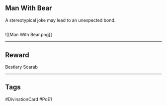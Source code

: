 ## Man With Bear
A stereotypical joke may lead to an unexpected bond.
## 
![[Man With Bear.png]]

---
## Reward
Bestiary Scarab

---
## Tags
#DivinationCard
#PoE1